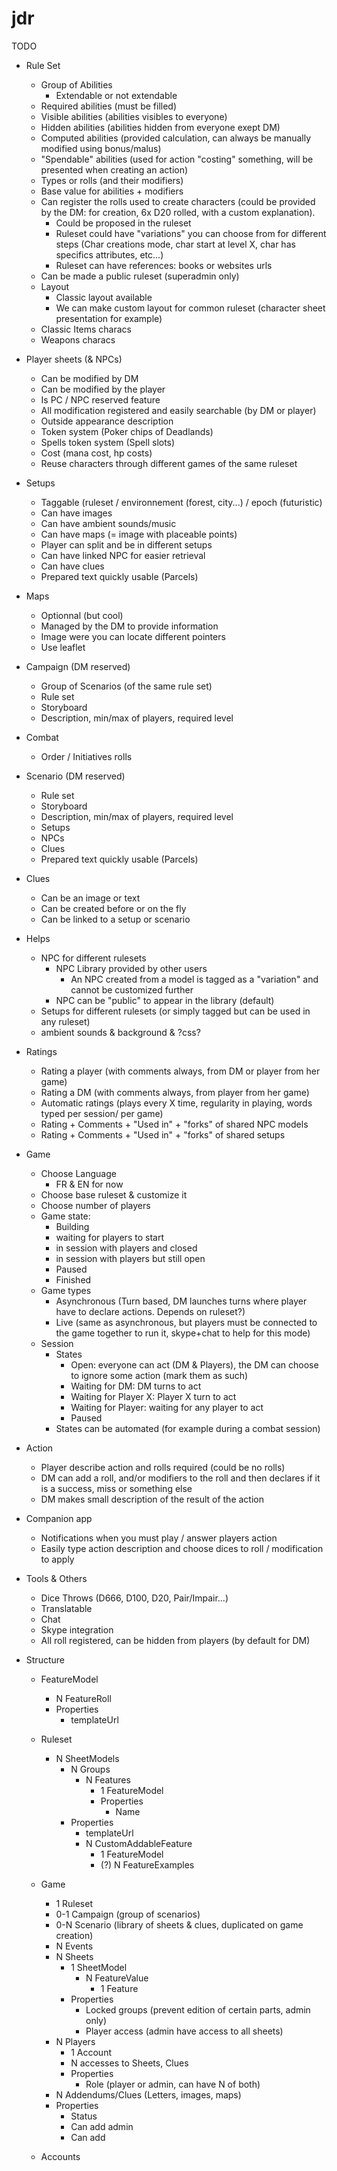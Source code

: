 jdr
===
TODO
* Rule Set
    * Group of Abilities
        * Extendable or not extendable
    * Required abilities (must be filled)
    * Visible abilities (abilities visibles to everyone)
    * Hidden abilities (abilities hidden from everyone exept DM)
    * Computed abilities (provided calculation, can always be manually modified using bonus/malus)
    * "Spendable" abilities (used for action "costing" something, will be presented when creating an action)
    * Types or rolls (and their modifiers)
    * Base value for abilities + modifiers
    * Can register the rolls used to create characters (could be provided by the DM: for creation, 6x D20 rolled, with a custom explanation).
        * Could be proposed in the ruleset
        * Ruleset could have "variations" you can choose from for different steps (Char creations mode, char start at level X, char has specifics attributes, etc...)
        * Ruleset can have references: books or websites urls
    * Can be made a public ruleset (superadmin only)
    * Layout
        * Classic layout available
        * We can make custom layout for common ruleset (character sheet presentation for example)
    * Classic Items characs
    * Weapons characs
* Player sheets (& NPCs)
    * Can be modified by DM
    * Can be modified by the player
    * Is PC / NPC reserved feature
    * All modification registered and easily searchable (by DM or player)
    * Outside appearance description
    * Token system (Poker chips of Deadlands)
    * Spells token system (Spell slots)
    * Cost (mana cost, hp costs)
    * Reuse characters through different games of the same ruleset
* Setups
    * Taggable (ruleset / environnement (forest, city...) / epoch (futuristic)
    * Can have images
    * Can have ambient sounds/music
    * Can have maps (= image with placeable points)
    * Player can split and be in different setups
    * Can have linked NPC for easier retrieval
    * Can have clues
    * Prepared text quickly usable (Parcels)
* Maps
    * Optionnal (but cool)
    * Managed by the DM to provide information
    * Image were you can locate different pointers
    * Use leaflet
* Campaign (DM reserved)
    * Group of Scenarios (of the same rule set)
    * Rule set
    * Storyboard
    * Description, min/max of players, required level
* Combat
    * Order / Initiatives rolls
* Scenario (DM reserved)
    * Rule set
    * Storyboard
    * Description, min/max of players, required level
    * Setups
    * NPCs
    * Clues
    * Prepared text quickly usable (Parcels)
* Clues
    * Can be an image or text
    * Can be created before or on the fly
    * Can be linked to a setup or scenario
* Helps
    * NPC for different rulesets
        * NPC Library provided by other users
            * An NPC created from a model is tagged as a "variation" and cannot be customized further
        * NPC can be "public" to appear in the library (default)
    * Setups for different rulesets (or simply tagged but can be used in any ruleset)
    * ambient sounds & background & ?css?
* Ratings
    * Rating a player (with comments always, from DM or player from her game)
    * Rating a DM (with comments always, from player from her game)
    * Automatic ratings (plays every X time, regularity in playing, words typed per session/ per game)
    * Rating + Comments + "Used in" + "forks" of shared NPC models
    * Rating + Comments + "Used in" + "forks" of shared setups
* Game
    * Choose Language
        * FR & EN for now
    * Choose base ruleset & customize it
    * Choose number of players
    * Game state:
        * Building
        * waiting for players to start
        * in session with players and closed
        * in session with players but still open
        * Paused
        * Finished
    * Game types
        * Asynchronous (Turn based, DM launches turns where player have to declare actions. Depends on ruleset?)
        * Live (same as asynchronous, but players must be connected to the game together to run it, skype+chat to help for this mode)
    * Session
        * States
            * Open: everyone can act (DM & Players), the DM can choose to ignore some action (mark them as such)
            * Waiting for DM: DM turns to act
            * Waiting for Player X: Player X turn to act
            * Waiting for Player: waiting for any player to act
            * Paused
        * States can be automated (for example during a combat session)
* Action
    * Player describe action and rolls required (could be no rolls)
    * DM can add a roll, and/or modifiers to the roll and then declares if it is a success, miss or something else
    * DM makes small description of the result of the action
* Companion app
    * Notifications when you must play / answer players action
    * Easily type action description and choose dices to roll / modification to apply
* Tools & Others
    * Dice Throws (D666, D100, D20, Pair/Impair...)
    * Translatable
    * Chat
    * Skype integration
    * All roll registered, can be hidden from players (by default for DM)



* Structure
    * FeatureModel
        * N FeatureRoll
        * Properties
            * templateUrl
    * Ruleset
        * N SheetModels
            * N Groups
                * N Features
                    * 1 FeatureModel
                    * Properties
                        * Name
            * Properties
                * templateUrl
                * N CustomAddableFeature
                    * 1 FeatureModel
                    * (?) N FeatureExamples

    * Game
        * 1 Ruleset
        * 0-1 Campaign (group of scenarios)
        * 0-N Scenario (library of sheets & clues, duplicated on game creation)
        * N Events
        * N Sheets
            * 1 SheetModel
                * N FeatureValue
                    * 1 Feature
            * Properties
                * Locked groups (prevent edition of certain parts, admin only)
                * Player access (admin have access to all sheets)
        * N Players
            * 1 Account
            * N accesses to Sheets, Clues
            * Properties
                * Role (player or admin, can have N of both)
        * N Addendums/Clues (Letters, images, maps)
        * Properties
            * Status
            * Can add admin
            * Can add
    * Accounts